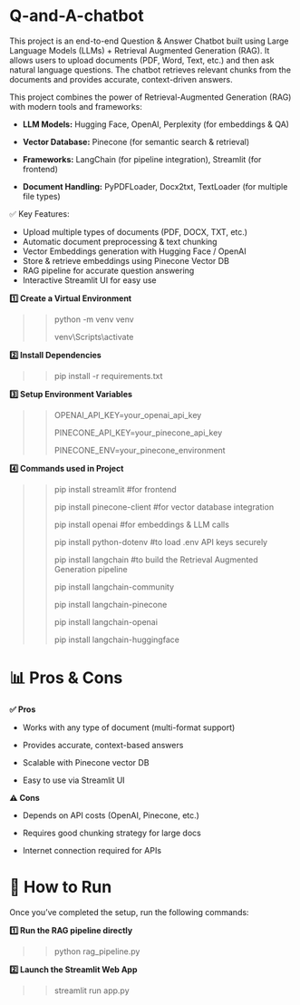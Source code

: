 # Q-and-A-chatbot
This project is an end-to-end Question & Answer Chatbot built using Large Language Models (LLMs) + Retrieval Augmented Generation (RAG).
It allows users to upload documents (PDF, Word, Text, etc.) and then ask natural language questions. The chatbot retrieves relevant chunks from the documents and provides accurate, context-driven answers.

This project combines the power of Retrieval-Augmented Generation (RAG) with modern tools and frameworks:

- **LLM Models:** Hugging Face, OpenAI, Perplexity (for embeddings & QA)

- **Vector Database:** Pinecone (for semantic search & retrieval)

- **Frameworks:** LangChain (for pipeline integration), Streamlit (for frontend)

- **Document Handling:** PyPDFLoader, Docx2txt, TextLoader (for multiple file types)

✅ Key Features:

- Upload multiple types of documents (PDF, DOCX, TXT, etc.)
- Automatic document preprocessing & text chunking
- Vector Embeddings generation with Hugging Face / OpenAI
- Store & retrieve embeddings using Pinecone Vector DB
- RAG pipeline for accurate question answering
- Interactive Streamlit UI for easy use

**1️⃣ Create a Virtual Environment**

>> python -m venv venv
>> 
>> venv\Scripts\activate 

**2️⃣ Install Dependencies**

>> pip install -r requirements.txt

**3️⃣ Setup Environment Variables**

>> OPENAI_API_KEY=your_openai_api_key
>> 
>> PINECONE_API_KEY=your_pinecone_api_key
>>
>> PINECONE_ENV=your_pinecone_environment

**4️⃣ Commands used in Project**

>> pip install streamlit                         #for frontend
>>
>> pip install pinecone-client                   #for vector database integration
>>
>> pip install openai                            #for embeddings & LLM calls
>>
>> pip install python-dotenv                     #to load .env API keys securely
>>
>> pip install langchain                         #to build the Retrieval Augmented Generation pipeline
>>
>> pip install langchain-community                   
>>
>> pip install langchain-pinecone
>>
>> pip install langchain-openai
>>
>> pip install langchain-huggingface


# **📊 Pros & Cons**

**✅ Pros**

- Works with any type of document (multi-format support)

- Provides accurate, context-based answers

- Scalable with Pinecone vector DB

- Easy to use via Streamlit UI

**⚠️ Cons**

- Depends on API costs (OpenAI, Pinecone, etc.)

- Requires good chunking strategy for large docs

- Internet connection required for APIs


# **🚀 How to Run**

Once you’ve completed the setup, run the following commands:

**1️⃣ Run the RAG pipeline directly**

>> python rag_pipeline.py

**2️⃣ Launch the Streamlit Web App**

>> streamlit run app.py
